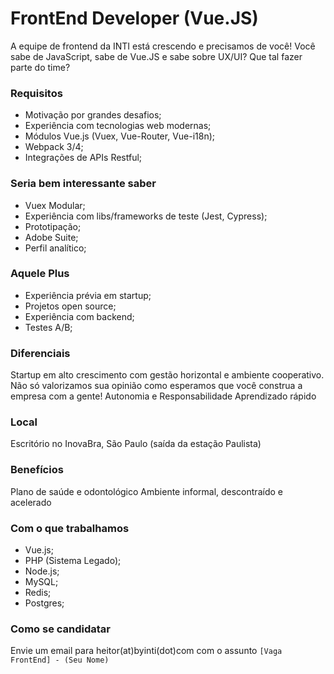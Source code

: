 # FrontEnd Developer (Vue.JS)

A equipe de frontend da INTI está crescendo e precisamos de você! Você sabe de JavaScript, sabe de Vue.JS e sabe sobre UX/UI? Que tal fazer parte do time?

### Requisitos
- Motivação por grandes desafios;
- Experiência com tecnologias web modernas;
- Módulos Vue.js (Vuex, Vue-Router, Vue-i18n);
- Webpack 3/4;
- Integrações de APIs Restful;

### Seria bem interessante saber
- Vuex Modular;
- Experiência com libs/frameworks de teste (Jest, Cypress);
- Prototipação;
- Adobe Suite;
- Perfil analítico;

### Aquele Plus
- Experiência prévia em startup;
- Projetos open source;
- Experiência com backend;
- Testes A/B;

### Diferenciais
Startup em alto crescimento com gestão horizontal e ambiente cooperativo. Não só valorizamos sua opinião como esperamos que você construa a empresa com a gente!
Autonomia e Responsabilidade
Aprendizado rápido

### Local
Escritório no InovaBra, São Paulo (saída da estação Paulista)

### Benefícios
Plano de saúde e odontológico
Ambiente informal, descontraído e acelerado

### Com o que trabalhamos
- Vue.js;
- PHP (Sistema Legado);
- Node.js;
- MySQL;
- Redis;
- Postgres;

### Como se candidatar

Envie um email para heitor(at)byinti(dot)com com o assunto `[Vaga FrontEnd] - (Seu Nome)` 
